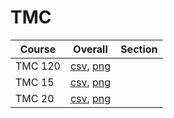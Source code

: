 # TMC

| Course | Overall | Section |
| ------ | ------- | ------- |
| TMC 120 | [csv](https://github.com/UCSD-Historical-Enrollment-Data/2024Winter/blob/main/overall/TMC%20120.csv), [png](https://raw.githubusercontent.com/UCSD-Historical-Enrollment-Data/2024Winter/main/plot_overall/TMC%20120.png) |  |
| TMC 15 | [csv](https://github.com/UCSD-Historical-Enrollment-Data/2024Winter/blob/main/overall/TMC%2015.csv), [png](https://raw.githubusercontent.com/UCSD-Historical-Enrollment-Data/2024Winter/main/plot_overall/TMC%2015.png) |  |
| TMC 20 | [csv](https://github.com/UCSD-Historical-Enrollment-Data/2024Winter/blob/main/overall/TMC%2020.csv), [png](https://raw.githubusercontent.com/UCSD-Historical-Enrollment-Data/2024Winter/main/plot_overall/TMC%2020.png) |  |
